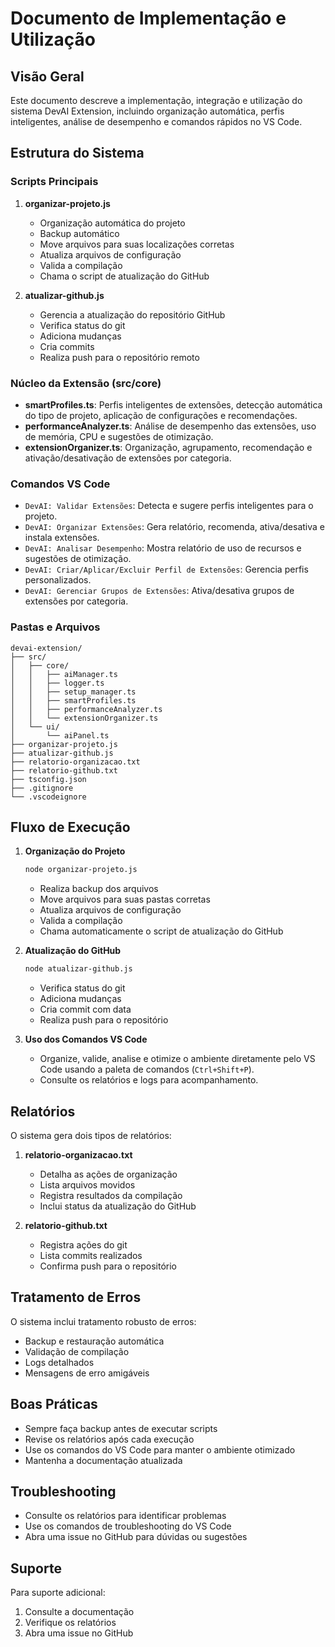 # Documento de Implementação e Utilização

## Visão Geral

Este documento descreve a implementação, integração e utilização do sistema DevAI Extension, incluindo organização automática, perfis inteligentes, análise de desempenho e comandos rápidos no VS Code.

## Estrutura do Sistema

### Scripts Principais

1. **organizar-projeto.js**

    - Organização automática do projeto
    - Backup automático
    - Move arquivos para suas localizações corretas
    - Atualiza arquivos de configuração
    - Valida a compilação
    - Chama o script de atualização do GitHub

2. **atualizar-github.js**
    - Gerencia a atualização do repositório GitHub
    - Verifica status do git
    - Adiciona mudanças
    - Cria commits
    - Realiza push para o repositório remoto

### Núcleo da Extensão (src/core)

-   **smartProfiles.ts**: Perfis inteligentes de extensões, detecção automática do tipo de projeto, aplicação de configurações e recomendações.
-   **performanceAnalyzer.ts**: Análise de desempenho das extensões, uso de memória, CPU e sugestões de otimização.
-   **extensionOrganizer.ts**: Organização, agrupamento, recomendação e ativação/desativação de extensões por categoria.

### Comandos VS Code

-   `DevAI: Validar Extensões`: Detecta e sugere perfis inteligentes para o projeto.
-   `DevAI: Organizar Extensões`: Gera relatório, recomenda, ativa/desativa e instala extensões.
-   `DevAI: Analisar Desempenho`: Mostra relatório de uso de recursos e sugestões de otimização.
-   `DevAI: Criar/Aplicar/Excluir Perfil de Extensões`: Gerencia perfis personalizados.
-   `DevAI: Gerenciar Grupos de Extensões`: Ativa/desativa grupos de extensões por categoria.

### Pastas e Arquivos

```
devai-extension/
├── src/
│   ├── core/
│   │   ├── aiManager.ts
│   │   ├── logger.ts
│   │   ├── setup_manager.ts
│   │   ├── smartProfiles.ts
│   │   ├── performanceAnalyzer.ts
│   │   └── extensionOrganizer.ts
│   └── ui/
│       └── aiPanel.ts
├── organizar-projeto.js
├── atualizar-github.js
├── relatorio-organizacao.txt
├── relatorio-github.txt
├── tsconfig.json
├── .gitignore
└── .vscodeignore
```

## Fluxo de Execução

1. **Organização do Projeto**

    ```bash
    node organizar-projeto.js
    ```

    - Realiza backup dos arquivos
    - Move arquivos para suas pastas corretas
    - Atualiza arquivos de configuração
    - Valida a compilação
    - Chama automaticamente o script de atualização do GitHub

2. **Atualização do GitHub**

    ```bash
    node atualizar-github.js
    ```

    - Verifica status do git
    - Adiciona mudanças
    - Cria commit com data
    - Realiza push para o repositório

3. **Uso dos Comandos VS Code**
    - Organize, valide, analise e otimize o ambiente diretamente pelo VS Code usando a paleta de comandos (`Ctrl+Shift+P`).
    - Consulte os relatórios e logs para acompanhamento.

## Relatórios

O sistema gera dois tipos de relatórios:

1. **relatorio-organizacao.txt**

    - Detalha as ações de organização
    - Lista arquivos movidos
    - Registra resultados da compilação
    - Inclui status da atualização do GitHub

2. **relatorio-github.txt**
    - Registra ações do git
    - Lista commits realizados
    - Confirma push para o repositório

## Tratamento de Erros

O sistema inclui tratamento robusto de erros:

-   Backup e restauração automática
-   Validação de compilação
-   Logs detalhados
-   Mensagens de erro amigáveis

## Boas Práticas

-   Sempre faça backup antes de executar scripts
-   Revise os relatórios após cada execução
-   Use os comandos do VS Code para manter o ambiente otimizado
-   Mantenha a documentação atualizada

## Troubleshooting

-   Consulte os relatórios para identificar problemas
-   Use os comandos de troubleshooting do VS Code
-   Abra uma issue no GitHub para dúvidas ou sugestões

## Suporte

Para suporte adicional:

1. Consulte a documentação
2. Verifique os relatórios
3. Abra uma issue no GitHub
